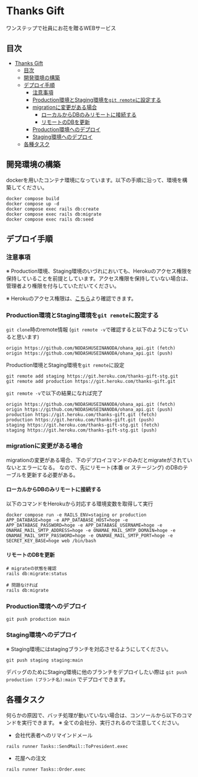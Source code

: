 # Thanks Gift

ワンステップで社員にお花を贈るWEBサービス

## 目次

- [Thanks Gift](#thanks-gift)
  - [目次](#目次)
  - [開発環境の構築](#開発環境の構築)
  - [デプロイ手順](#デプロイ手順)
    - [注意事項](#注意事項)
    - [Production環境とStaging環境を`git remote`に設定する](#production環境とstaging環境をgit-remoteに設定する)
    - [migrationに変更がある場合](#migrationに変更がある場合)
      - [ローカルからDBのみリモートに接続する](#ローカルからdbのみリモートに接続する)
      - [リモートのDBを更新](#リモートのdbを更新)
    - [Production環境へのデプロイ](#production環境へのデプロイ)
    - [Staging環境へのデプロイ](#staging環境へのデプロイ)
  - [各種タスク](#各種タスク)

## 開発環境の構築
dockerを用いたコンテナ環境になっています。以下の手順に沿って、環境を構築してください。
```
docker compose build
docker compose up -d
docker compose exec rails db:create
docker compose exec rails db:migrate
docker compose exec rails db:seed
```

## デプロイ手順
### 注意事項
※ Production環境、Staging環境のいづれにおいても、Herokuのアクセス権限を保持していることを前提としています。アクセス権限を保持していない場合は、管理者より権限を付与していただいてください。

※ Herokuのアクセス権限は、[こちら](https://dashboard.heroku.com/teams/onestepgift/access)より確認できます。

### Production環境とStaging環境を`git remote`に設定する
`git clone`時のremote情報 (`git remote -v`で確認すると以下のようになっていると思います)
```
origin https://github.com/NODASHUSEINANODA/ohana_api.git (fetch)
origin https://github.com/NODASHUSEINANODA/ohana_api.git (push)
```

Production環境とStaging環境を`git remote`に設定
```
git remote add staging https://git.heroku.com/thanks-gift-stg.git
git remote add production https://git.heroku.com/thanks-gift.git
```

`git remote -v`で以下の結果になれば完了
```
origin https://github.com/NODASHUSEINANODA/ohana_api.git (fetch)
origin https://github.com/NODASHUSEINANODA/ohana_api.git (push)
production https://git.heroku.com/thanks-gift.git (fetch)
production https://git.heroku.com/thanks-gift.git (push)
staging https://git.heroku.com/thanks-gift-stg.git (fetch)
staging https://git.heroku.com/thanks-gift-stg.git (push)
```

### migrationに変更がある場合
migrationの変更がある場合、下のデプロイコマンドのみだとmigrateがされていないとエラーになる。
なので、先にリモート(本番 or ステージング) のDBのテーブルを更新する必要がある。

#### ローカルからDBのみリモートに接続する
以下のコマンドをHerokuから対応する環境変数を取得して実行
```
docker compose run -e RAILS_ENV=staging or production APP_DATABASE=hoge -e APP_DATABASE_HOST=hoge -e APP_DATABASE_PASSWORD=hoge -e APP_DATABASE_USERNAME=hoge -e ONAMAE_MAIL_SMTP_ADDRESS=hoge -e ONAMAE_MAIL_SMTP_DOMAIN=hoge -e ONAMAE_MAIL_SMTP_PASSWORD=hoge -e ONAMAE_MAIL_SMTP_PORT=hoge -e SECRET_KEY_BASE=hoge web /bin/bash
```

#### リモートのDBを更新
```
# migrateの状態を確認
rails db:migrate:status

# 問題なければ
rails db:migrate
```

### Production環境へのデプロイ
```
git push production main
```

### Staging環境へのデプロイ
※ Staging環境にはstagingブランチを対応させるようにしてください。
```
git push staging staging:main
```

デバッグのためにStaging環境に他のブランチをデプロイしたい際は `git push production (ブランチ名):main` でデプロイできます。
## 各種タスク
何らかの原因で、バッチ処理が動いていない場合は、コンソールから以下のコマンドを実行できます。
※ 全ての会社分、実行されるので注意してください。

- 会社代表者へのリマインドメール
```
rails runner Tasks::SendMail::ToPresident.exec
```

- 花屋への注文
```
rails runner Tasks::Order.exec
```
